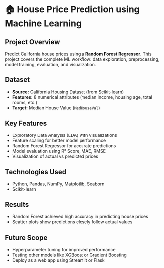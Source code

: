 # 🏠 House Price Prediction using Machine Learning

## Project Overview
Predict California house prices using a **Random Forest Regressor**. This project covers the complete ML workflow: data exploration, preprocessing, model training, evaluation, and visualization.

## Dataset
- **Source:** California Housing Dataset (from Scikit-learn)
- **Features:** 8 numerical attributes (median income, housing age, total rooms, etc.)
- **Target:** Median House Value (`MedHouseVal`)

## Key Features
- Exploratory Data Analysis (EDA) with visualizations
- Feature scaling for better model performance
- Random Forest Regressor for accurate predictions
- Model evaluation using R² Score, MAE, RMSE
- Visualization of actual vs predicted prices

## Technologies Used
- Python, Pandas, NumPy, Matplotlib, Seaborn
- Scikit-learn

## Results
- Random Forest achieved high accuracy in predicting house prices
- Scatter plots show predictions closely follow actual values

## Future Scope
- Hyperparameter tuning for improved performance
- Testing other models like XGBoost or Gradient Boosting
- Deploy as a web app using Streamlit or Flask
